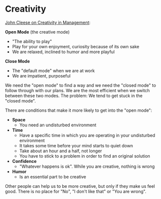 # Creativity

[John Cleese on Creativity in Management][cleese]:

**Open Mode** (the creative mode)

- "The ability to play"
- Play for your own enjoyment, curiosity because of its own sake
- We are relaxed, inclined to humor and more playful

**Close Mode**

- The "default mode" when we are at work
- We are impatient, purposeful

We need the "open mode" to find a way and we need the "closed mode" to follow
through with our plans. We are the most efficient when we switch between these
two modes. The problem: We tend to get stuck in the "closed mode".

There are conditions that make it more likely to get into the "open mode":

- **Space**
  - You need an undisturbed environment
- **Time**
  - Have a specific time in which you are operating in your undisturbed
    environment
  - It takes some time before your mind starts to quiet down
  - Take about an hour and a half, not longer
  - You have to stick to a problem in order to find an original solution
- **Confidence**
  - "Whatever happens is ok". While you are creative, nothing is wrong
- **Humor**
  - Is an essential part to be creative

Other people can help us to be more creative, but only if they make us feel
good. There is no place for "No", "I don't like that" or "You are wrong".

[cleese]: https://www.youtube.com/watch?v=Pb5oIIPO62g
